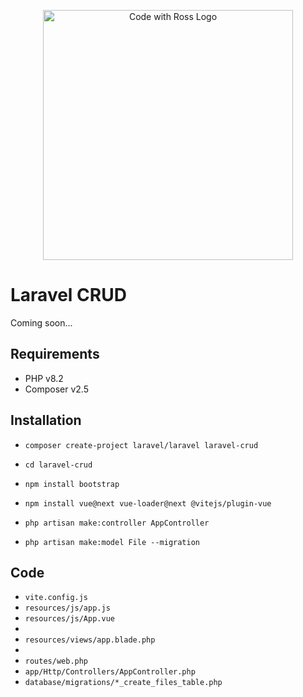 <p align="center">
    <a href="https://www.codewithross.com/" target="_blank">
        <img src="https://assets.edlin.app/logo/codewithross/logo-dark.svg" width="400" alt="Code with Ross Logo">
    </a>
</p>

# Laravel CRUD

Coming soon...

## Requirements

- PHP v8.2
- Composer v2.5

## Installation

- `composer create-project laravel/laravel laravel-crud`
- `cd laravel-crud`
- `npm install bootstrap`
- `npm install vue@next vue-loader@next @vitejs/plugin-vue`

- `php artisan make:controller AppController`
- `php artisan make:model File --migration`

## Code

- `vite.config.js`
- `resources/js/app.js`
- `resources/js/App.vue`
- 
- `resources/views/app.blade.php`
- 
- `routes/web.php`
- `app/Http/Controllers/AppController.php`
- `database/migrations/*_create_files_table.php`
